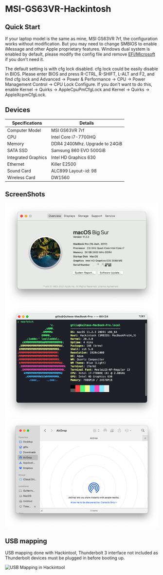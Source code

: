 # MSI-GS63VR-Hackintosh

## Quick Start

If your laptop model is the same as mine, MSI GS63VR 7rf, the configuration works without modification. But you may need to change SMBIOS to enable iMessage and other Apple proprietary features. Windows dual system is enabled by default, please modify the config file and remove [EFI/Microsoft](EFI/Microsoft) if you don't need it.

The default setting is with cfg lock disabled. cfg lock could be easily disable in BIOS. Please enter BIOS and press R-CTRL, R-SHIFT, L-ALT and F2, and find cfg lock and Advanced -> Power & Performance -> CPU -> Power Management Control -> CPU Lock Configure. If you don't want to do this, enable Kernel -> Quirks -> AppleCpuPmCfgLock and Kernel -> Quirks -> AppleXcpmCfgLock.

## Devices

| Specifications      | Details                        |
| ------------------- | ------------------------------ |
| Computer Model      | MSI GS63VR 7rf                 |
| CPU                 | Intel Core i7-7700HQ           |
| Memory              | DDR4 2400Mhz. Upgrade to 24GiB |
| SATA SSD            | Samsung 860 EVO 500GiB         |
| Integrated Graphics | Intel HD Graphics 630          |
| Ethernet            | Killer E2500                   |
| Sound Card          | ALC899 Layout-id: 98           |
| Wireless Card       | DW1560                         |

## ScreenShots

![System Information](./img/system-information.png)
![Neofetch Result From Terminal](./img/neofetch.png)
![AirDrop](./img/airdrop.png)

## USB mapping

USB mapping done with Hackintool, Thunderbolt 3 interface not included as Thunderbolt devices must be plugged in before booting up.

![USB Mapping in Hackintool](https://i.loli.net/2020/10/21/ePVj9tz8FSIkgyB.png)

